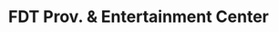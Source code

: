 ---
title: "FDT Prov. & Entertainment Center"
url: /monrovia/fdt-prov-und-entertainment-center/
shop: Lebensmittel
---